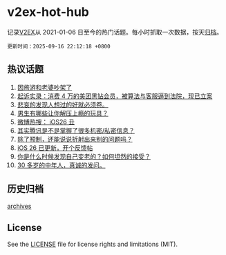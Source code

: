 # v2ex-hot-hub

 记录[V2EX](https://www.v2ex.com/)从 2021-01-06 日至今的热门话题。每小时抓取一次数据，按天[归档](archives)。

`更新时间：2025-09-16 22:12:18 +0800`

## 热议话题

1. [因旅游和老婆吵架了](https://www.v2ex.com/t/1159535)
1. [起诉实录：消费 4 万的美团黑钻会员，被算法与客服逼到法院，现已立案](https://www.v2ex.com/t/1159485)
1. [悲哀的发现人想过的好就必须卷。](https://www.v2ex.com/t/1159461)
1. [男生有哪些让你解压上瘾的玩具？](https://www.v2ex.com/t/1159587)
1. [微博热搜： iOS26 丑](https://www.v2ex.com/t/1159546)
1. [其实腾讯是不是掌握了很多机密/私密信息？](https://www.v2ex.com/t/1159514)
1. [除了预制，还能说说折射出来别的问题吗？](https://www.v2ex.com/t/1159503)
1. [iOS 26 已更新，开个反馈帖](https://www.v2ex.com/t/1159470)
1. [你是什么时候发现自己变老的？如何坦然的接受？](https://www.v2ex.com/t/1159537)
1. [30 多岁的中年人，真诚的发问。](https://www.v2ex.com/t/1159549)

## 历史归档

[archives](archives)

## License

See the [LICENSE](LICENSE) file for license rights and limitations (MIT).
